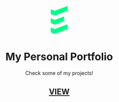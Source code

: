 <h3 align="center"><img src="./assets/logo.svg" width="10%"></h3>
<h1 align="center">My Personal Portfolio</h1>
<p align="center">Check some of my projects!</p>
<h2 align="center"><a href="https://ehsanrafi.github.io" target="_blank">VIEW</a></h2>
